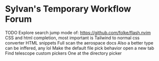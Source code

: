 # Sylvan's Temporary Workflow Forum

TODO 
Explore search jump mode of: https://github.com/folke/flash.nvim
CSS and html completion, most important is Tailwind to normal css converter
HTML snippets
Full scan the aerospace docs
Also a better type can be inffered, any lol
Make the default file pick behavior open a new tab
Find telescope custom pickers
One at the directory picker
